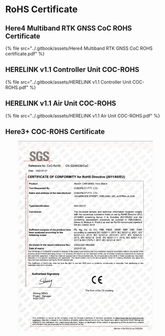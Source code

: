 # RoHS Certificate

## Here4 Multiband RTK GNSS CoC ROHS Certificate

{% file src="../.gitbook/assets/Here4 Multiband RTK GNSS CoC ROHS certificate.pdf" %}

## HERELINK v1.1 Controller Unit COC-ROHS

{% file src="../.gitbook/assets/HERELINK v1.1 Controller Unit COC-ROHS.pdf" %}

## HERELINK v1.1 Air Unit COC-ROHS

{% file src="../.gitbook/assets/HERELINK v1.1 Air Unit COC-ROHS.pdf" %}

## Here3+ COC-ROHS Certificate

<figure><img src="../.gitbook/assets/Here3+ COC-ROHS Certificate.jpg" alt=""><figcaption></figcaption></figure>
